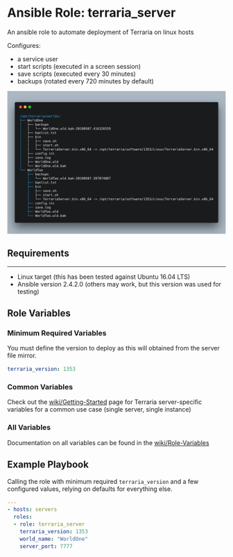 # Ansible Role: terraria_server

An ansible role to automate deployment of Terraria on linux hosts

Configures:
* a service user
* start scripts (executed in a screen session)
* save scripts (executed every 30 minutes)
* backups (rotated every 720 minutes by default)

<p align="center">
  <img width="800" src="tree.png">
</p>

## Requirements
------------

* Linux target (this has been tested against Ubuntu 16.04 LTS)
* Ansible version 2.4.2.0 (others may work, but this version was used for testing)

## Role Variables

### Minimum Required Variables

You must define the version to deploy as this will obtained from the server file mirror.

```yaml
terraria_version: 1353
```

### Common Variables

Check out the [wiki/Getting-Started](https://github.com/Komish/terraria_server/wiki/Getting-Started) page for Terraria server-specific variables for a common use case (single server, single instance)

### All Variables

Documentation on all variables can be found in the [wiki/Role-Variables](https://github.com/Komish/terraria_server/wiki/Role-Variables)

## Example Playbook

Calling the role with minimum required `terraria_version` and a few configured values, relying on defaults for everything else.

```yaml
---
- hosts: servers
  roles:
  - role: terraria_server
    terraria_version: 1353
    world_name: "WorldOne"
    server_port: 7777
```
